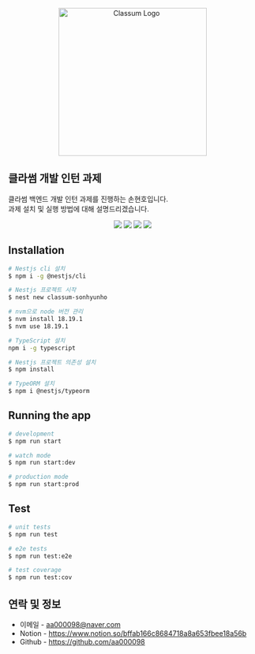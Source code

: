 <p align="center">
  <img src="https://www.classum.com/images/Logo-type.png" width="300" alt="Classum Logo" /></a>
</p>

## 클라썸 개발 인턴 과제
클라썸 백엔드 개발 인턴 과제를 진행하는 손현호입니다.<br>과제 설치 및 실행 방법에 대해 설명드리겠습니다.

<p align="center">
<img src="https://img.shields.io/badge/npm-10.2.4-grey?logo=npm&logoColor=white&style=flat&labelColor=darkred">
<img src = "https://img.shields.io/badge/Nestjs-10.2.1-grey?style=flat&logo=Nestjs&labelColor=e0234e">
<img src = "https://img.shields.io/badge/Node.js-18.19.1-grey?style=flat&logo=Node.js&logoColor=white&labelColor=339933">
<img src = "https://img.shields.io/badge/TypeScript-5.3.3-grey?style=flat&logo=typescript&logoColor=white&labelColor=3178C6">


</p>

## Installation

```bash
# Nestjs cli 설치
$ npm i -g @nestjs/cli

# Nestjs 프로젝트 시작
$ nest new classum-sonhyunho

# nvm으로 node 버전 관리 
$ nvm install 18.19.1
$ nvm use 18.19.1

# TypeScript 설치
npm i -g typescript

# Nestjs 프로젝트 의존성 설치
$ npm install

# TypeORM 설치
$ npm i @nestjs/typeorm
```

## Running the app

```bash
# development
$ npm run start

# watch mode
$ npm run start:dev

# production mode
$ npm run start:prod
```

## Test

```bash
# unit tests
$ npm run test

# e2e tests
$ npm run test:e2e

# test coverage
$ npm run test:cov
```


## 연락 및 정보

- 이메일 - aa000098@naver.com
- Notion - https://www.notion.so/bffab166c8684718a8a653fbee18a56b
- Github - https://github.com/aa000098
